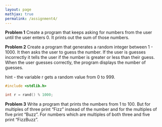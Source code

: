 ```yaml
---
layout: page
mathjax: true
permalink: /assignment4/
---
```


**Problem 1**
Create a program that keeps asking for numbers from the user until the user enters 0.  It prints out the sum of those numbers.


**Problem 2**
Create a program that generates a random integer between 1 - 1000.  It then asks the user to guess the number.  If the user is guesses incorrectly it tells the user if the number is greater or less than their guess. When the user guesses correctly, the program displays the number of guesses.

hint - the variable r gets a random value from 0 to 999.

``` c
#include <stdlib.h>

int r = rand() % 1000;
```

**Problem 3**
Write a program that prints the numbers from 1 to 100. But for multiples of three print “Fizz” instead of the number and for the multiples of five print “Buzz”. For numbers which are multiples of both three and five print “FizzBuzz”.

